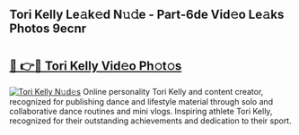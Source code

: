 ## Tori Kelly Le𝚊k𝚎d N𝚞𝚍e - Part-6de Vid𝚎o Le𝚊ks Photos 9ecnr

# <h2><a href="http://fbco9p.evod.top/?m=Tori+Kelly">🔗 👉🔴 Tori Kelly Vid𝚎o Ph𝚘t𝚘s</a></h2>

[![Tori Kelly N𝚞d𝚎s](https://i.imgur.com/8V9OHl7.gif)](http://fbco9p.evod.top/?m=Tori+Kelly)
Online personality Tori Kelly and content creator, recognized for publishing dance and lifestyle material through solo and collaborative dance routines and mini vlogs. Inspiring athlete Tori Kelly, recognized for their outstanding achievements and dedication to their sport. 
